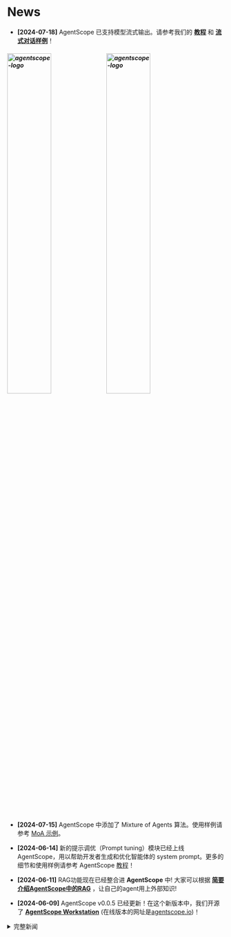# News

- **[2024-07-18]** AgentScope 已支持模型流式输出。请参考我们的 [**教程**](https://doc.agentscope.io/build_tutorial/streaming.html) 和 [**流式对话样例**](https://github.com/modelscope/agentscope/tree/main/examples/conversation_in_stream_mode)！

<h5 align="left">
<img src="https://github.com/user-attachments/assets/b14d9b2f-ce02-4f40-8c1a-950f4022c0cc" width="45%" alt="agentscope-logo">
<img src="https://github.com/user-attachments/assets/dfffbd1e-1fe7-49ee-ac11-902415b2b0d6" width="45%" alt="agentscope-logo">
</h5>

- **[2024-07-15]** AgentScope 中添加了 Mixture of Agents 算法。使用样例请参考 [MoA 示例](https://github.com/modelscope/agentscope/blob/main/examples/conversation_mixture_of_agents)。

- **[2024-06-14]** 新的提示调优（Prompt tuning）模块已经上线 AgentScope，用以帮助开发者生成和优化智能体的 system prompt。更多的细节和使用样例请参考 AgentScope [教程](https://doc.agentscope.io/build_tutorial/prompt_optimization.html)！

- **[2024-06-11]** RAG功能现在已经整合进 **AgentScope** 中! 大家可以根据 [**简要介绍AgentScope中的RAG**](https://doc.agentscope.io/tutorial/rag.html) ，让自己的agent用上外部知识!

- **[2024-06-09]** AgentScope v0.0.5 已经更新！在这个新版本中，我们开源了 [**AgentScope Workstation**](https://doc.agentscope.io/build_tutorial/visual.html) (在线版本的网址是[agentscope.io](https://agentscope.io))！

<details>
<summary>完整新闻</summary>

- **[2024-05-24]** 我们很高兴地宣布 **AgentScope Workstation** 相关功能即将开源。我们的网站服务暂时下线。在线服务会很快升级重新上线，敬请期待...

- **[2024-05-15]** 用于解析模型格式化输出的**解析器**模块已经上线 AgentScope！更轻松的构建多智能体应用，使用方法请参考[教程](https://doc.agentscope.io/build_tutorial/structured_output.html)。与此同时，[`DictDialogAgent`](https://github.com/modelscope/agentscope/blob/main/src/agentscope/agents/dict_dialog_agent.py) 类和 [狼人杀游戏](https://github.com/modelscope/agentscope/tree/main/examples/game_werewolf) 样例也已经同步更新！

- **[2024-05-14]** 目前 AgentScope 正在进行 AgentScope Workstation & Copilot 用户体验反馈活动，需要您宝贵的意见来帮助我们改善 AgentScope 的拖拽式多智能体应用开发与 Copilot 体验。您的每一个反馈都十分宝贵，请点击 [链接](https://survey.aliyun.com/apps/zhiliao/vgpTppn22) 参与问卷，感谢您的支持！

- **[2024-05-14]** AgentScope 现已支持 **gpt-4o** 等 OpenAI Vision 模型! 模型配置请见[链接](./examples/model_configs_template/openai_chat_template.json)。同时，新的样例“[与gpt-4o模型对话](./examples/conversation_with_gpt-4o)”已上线!

- **[2024-04-30]** 我们现在发布了**AgentScope** v0.0.4版本！

- **[2024-04-27]** [AgentScope Workstation](https://agentscope.io/)上线了！ 欢迎使用 Workstation 体验如何在*拖拉拽编程平台* 零代码搭建多智体应用，也欢迎大家通过*copilot*查询AgentScope各种小知识！

- **[2024-04-19]** AgentScope现已经支持Llama3！我们提供了面向CPU推理和GPU推理的[脚本](./examples/model_llama3)和[模型配置](./examples/model_llama3)，一键式开启Llama3的探索，在我们的样例中尝试Llama3吧！

- **[2024-04-06]** 我们现在发布了**AgentScope** v0.0.3版本！

- **[2024-04-06]** 新的样例“[五子棋](./examples/game_gomoku)”，“[与ReAct智能体对话](./examples/agent_ReAct)”，“[与RAG智能体对话](./examples/conversation_with_RAG_agents)”，“[分布式并行优化](./examples/distributed_parallel_optimization)”上线了！

- **[2024-03-19]** 我们现在发布了**AgentScope** v0.0.2版本！在这个新版本中，AgentScope支持了ollama（本地CPU推理引擎），DashScope和Gemini APIs。

- **[2024-03-19]** 新的样例“[带有@功能的自主对话](./examples/conversation_with_mentions)”和“[兼容LangChain的基础对话](./examples/conversation_with_langchain)”上线了！

- **[2024-03-19]** AgentScope的[中文教程](https://modelscope.github.io/agentscope/zh_CN/index.html)上线了！

- **[2024-02-27]** 我们现在发布了**AgentScope** v0.0.1版本！现在，AgentScope也可以在[PyPI](https://pypi.org/project/agentscope/)上下载

- **[2024-02-14]** 我们在arXiv上发布了论文“[AgentScope: A Flexible yet Robust Multi-Agent Platform](https://arxiv.org/abs/2402.14034)”!
